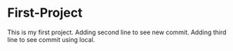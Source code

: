 # First-Project
This is my first project.
Adding second line to see new commit.
Adding third line to see commit using local.